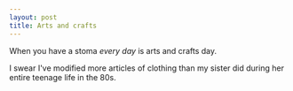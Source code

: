 ```yaml
---
layout: post
title: Arts and crafts
---
```


When you have a stoma <em>every day</em> is arts and crafts day.

I swear I've modified more articles of clothing than my sister did
during her entire teenage life in the 80s.

